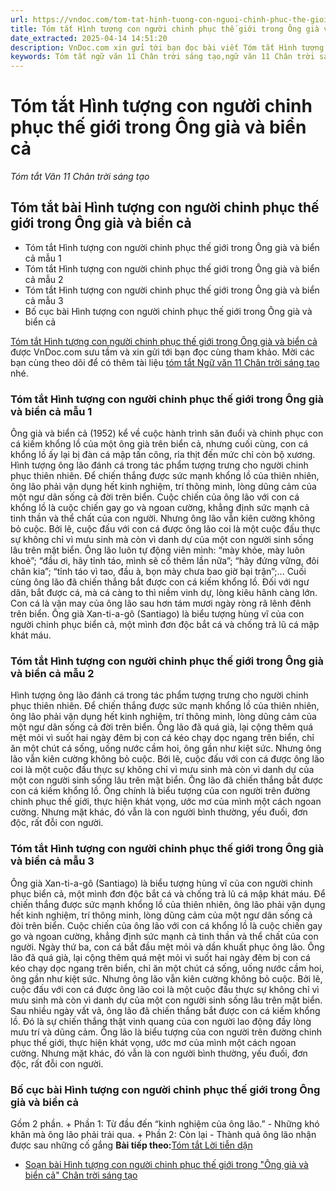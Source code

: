 ```yaml
---
url: https://vndoc.com/tom-tat-hinh-tuong-con-nguoi-chinh-phuc-the-gioi-trong-ong-gia-va-bien-ca-305815
title: Tóm tắt Hình tượng con người chinh phục thế giới trong Ông già và biển cả - Tóm tắt Văn 11 Chân trời sáng tạo - VnDoc.com
date_extracted: 2025-04-14 14:51:20
description: VnDoc.com xin gửi tới bạn đọc bài viết Tóm tắt Hình tượng con người chinh phục thế giới trong Ông già và biển cả. Mời các bạn cùng tham khảo để có thêm tài liệu học Văn 11 Chân trời sáng tạo nhé.
keywords: Tóm tắt ngữ văn 11 Chân trời sáng tạo,ngữ văn 11 Chân trời sáng tạo,tóm tắt ngữ văn 11,tóm tắt văn 11,tóm tắt ngữ văn 11 chân trời,tóm tắt văn 11 Chân trời sáng tạo,ngữ văn 11,văn 11,Tóm tắt Hình tượng con người chinh phục thế giới trong Ông già và biển cả,Hình tượng con người chinh phục thế giới trong Ông già và biển cả,tóm tắt bài Hình tượng con người chinh phục thế giới trong Ông già và biển cả,Tóm tắt Hình tượng con người chinh phục thế giới trong Ông già và biển cả ngắn gọn
---
```


# Tóm tắt Hình tượng con người chinh phục thế giới trong Ông già và biển cả
 _Tóm tắt Văn 11 Chân trời sáng tạo_
## Tóm tắt bài Hình tượng con người chinh phục thế giới trong Ông già và biển cả
  * Tóm tắt Hình tượng con người chinh phục thế giới trong Ông già và biển cả mẫu 1
  * Tóm tắt Hình tượng con người chinh phục thế giới trong Ông già và biển cả mẫu 2
  * Tóm tắt Hình tượng con người chinh phục thế giới trong Ông già và biển cả mẫu 3
  * Bố cục bài Hình tượng con người chinh phục thế giới trong Ông già và biển cả

[Tóm tắt Hình tượng con người chinh phục thế giới trong Ông già và biển cả](<https://vndoc.com/tom-tat-hinh-tuong-con-nguoi-chinh-phuc-the-gioi-trong-ong-gia-va-bien-ca-305815>) được VnDoc.com sưu tầm và xin gửi tới bạn đọc cùng tham khảo. Mời các bạn cùng theo dõi để có thêm tài liệu [tóm tắt Ngữ văn 11 Chân trời sáng tạo](<https://vndoc.com/tom-tat-ngu-van-11-chan-troi-sang-tao>) nhé.
### Tóm tắt Hình tượng con người chinh phục thế giới trong Ông già và biển cả mẫu 1
Ông già và biển cả \(1952\) kể về cuộc hành trình săn đuổi và chinh phục con cá kiếm khổng lồ của một ông già trên biển cả, nhưng cuối cùng, con cá khổng lồ ấy lại bị đàn cá mập tấn công, rỉa thịt đến mức chỉ còn bộ xương. Hình tượng ông lão đánh cá trong tác phẩm tượng trưng cho người chinh phục thiên nhiên. Để chiến thắng được sức mạnh khổng lồ của thiên nhiên, ông lão phải vận dụng hết kinh nghiệm, trí thông minh, lòng dũng cảm của một ngư dân sống cả đời trên biển. Cuộc chiến của ông lão với con cá khổng lồ là cuộc chiến gay go và ngoan cường, khẳng định sức mạnh cả tinh thần và thể chất của con người. Nhưng ông lão vẫn kiên cường không bỏ cuộc. Bởi lẽ, cuộc đấu với con cá được ông lão coi là một cuộc đấu thực sự không chỉ vì mưu sinh mà còn vì danh dự của một con người sinh sống lâu trên mặt biển. Ông lão luôn tự động viên mình: “mày khỏe, mày luôn khoẻ”; “đầu ơi, hãy tỉnh táo, mình sẽ cố thêm lần nữa”; “hãy đứng vững, đôi chân kia”; “tỉnh táo vì tao, đầu à, bọn mày chưa bao giờ bại trận”;... Cuối cùng ông lão đã chiến thắng bắt được con cá kiếm khổng lồ. Đối với ngư dân, bắt được cá, mà cá càng to thì niềm vinh dự, lòng kiêu hãnh càng lớn. Con cá là vận may của ông lão sau hơn tám mươi ngày ròng rã lênh đênh trên biển. Ông già Xan-ti-a-gô \(Santiago\) là biểu tượng hùng vĩ của con người chinh phục biển cả, một mình đơn độc bắt cá và chống trả lũ cá mập khát máu.
### Tóm tắt Hình tượng con người chinh phục thế giới trong Ông già và biển cả mẫu 2
Hình tượng ông lão đánh cá trong tác phẩm tượng trưng cho người chinh phục thiên nhiên. Để chiến thắng được sức mạnh khổng lồ của thiên nhiên, ông lão phải vận dụng hết kinh nghiệm, trí thông minh, lòng dũng cảm của một ngư dân sống cả đời trên biển. Ông lão đã quá già, lại cộng thêm quá mệt mỏi vì suốt hai ngày đêm bị con cá kéo chạy dọc ngang trên biển, chỉ ăn một chút cá sống, uống nước cầm hoi, ông gần như kiệt sức. Nhưng ông lão vẫn kiên cường không bỏ cuộc. Bởi lẽ, cuộc đấu với con cá được ông lão coi là một cuộc đấu thực sự không chỉ vì mưu sinh mà còn vì danh dự của một con người sinh sống lâu trên mặt biển. Ông lão đã chiến thắng bắt được con cá kiếm khổng lồ. Ông chính là biểu tượng của con người trên đường chinh phục thế giới, thực hiện khát vọng, ước mơ của mình một cách ngoan cường. Nhưng mặt khác, đó vẫn là con người bình thường, yếu đuối, đơn độc, rất đỗi con người.
### Tóm tắt Hình tượng con người chinh phục thế giới trong Ông già và biển cả mẫu 3
Ông già Xan-ti-a-gô \(Santiago\) là biểu tượng hùng vĩ của con người chinh phục biển cả, một mình đơn độc bắt cá và chống trả lũ cá mập khát máu. Để chiến thắng được sức mạnh khổng lồ của thiên nhiên, ông lão phải vận dụng hết kinh nghiệm, trí thông minh, lòng dũng cảm của một ngư dân sống cả đòi trên biển. Cuộc chiến của ông lão với con cá khổng lồ là cuộc chiến gay go và ngoan cường, khẳng định sức mạnh cả tinh thần và thể chất của con người. Ngày thứ ba, con cá bắt đầu mệt mỏi và dần khuất phục ông lão. Ông lão đã quá già, lại cộng thêm quá mệt mỏi vì suốt hai ngày đêm bị con cá kéo chạy dọc ngang trên biển, chỉ ăn một chút cá sống, uống nước cầm hoi, ông gần như kiệt sức. Nhưng ông lão vẫn kiên cường không bỏ cuộc. Bởi lẽ, cuộc đấu với con cá được ông lão coi là một cuộc đấu thực sự không chỉ vì mưu sinh mà còn vì danh dự của một con người sinh sống lâu trên mặt biển. Sau nhiều ngày vất vả, ông lão đã chiến thắng bắt được con cá kiếm khổng lồ. Đó là sự chiến thắng thật vinh quang của con người lao động đầy lòng mưu trí và dũng cảm. Ông lão là biểu tượng của con người trên đường chinh phục thế giới, thực hiện khát vọng, ước mơ của mình một cách ngoan cường. Nhưng mặt khác, đó vẫn là con người bình thường, yếu đuối, đơn độc, rất đỗi con người.
### Bố cục bài Hình tượng con người chinh phục thế giới trong Ông già và biển cả
Gồm 2 phần.
\+ Phần 1: Từ đầu đến “kinh nghiệm của ông lão.” - Những khó khăn mà ông lão phải trải qua.
\+ Phần 2: Còn lại - Thành quả ông lão nhận được sau những cố gắng
**Bài tiếp theo:**[Tóm tắt Lời tiễn dặn](<https://vndoc.com/tom-tat-loi-tien-dan-chan-troi-sang-tao-305816>)
  * [Soạn bài Hình tượng con người chinh phục thế giới trong "Ông già và biển cả" Chân trời sáng tạo](<https://vndoc.com/soan-bai-hinh-tuong-con-nguoi-chinh-phuc-the-gioi-trong-ong-gia-va-bien-ca-chan-troi-sang-tao-298099>)


